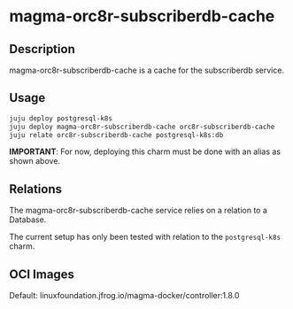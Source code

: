 # magma-orc8r-subscriberdb-cache

## Description
magma-orc8r-subscriberdb-cache is a cache for the subscriberdb service.

## Usage

```bash
juju deploy postgresql-k8s
juju deploy magma-orc8r-subscriberdb-cache orc8r-subscriberdb-cache
juju relate orc8r-subscriberdb-cache postgresql-k8s:db
```

**IMPORTANT**: For now, deploying this charm must be done with an alias as shown above.

## Relations

The magma-orc8r-subscriberdb-cache service relies on a relation to a Database.

The current setup has only been tested with relation to the `postgresql-k8s` charm.

## OCI Images

Default: linuxfoundation.jfrog.io/magma-docker/controller:1.8.0

